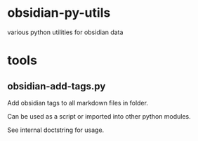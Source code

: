 # obsidian-py-utils
various python utilities for obsidian data

# tools

## obsidian-add-tags.py

Add obsidian tags to all markdown files in folder.

Can be used as a script or imported into other python modules.

See internal doctstring for usage.
